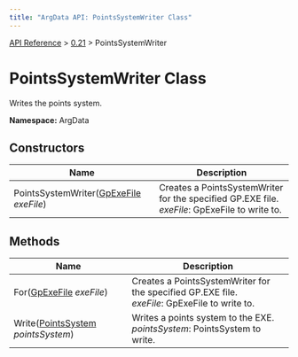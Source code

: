 ```yaml
---
title: "ArgData API: PointsSystemWriter Class"
---
```


[API Reference](/argdata/api/) &gt; [0.21](/argdata/api/0.21/) &gt; PointsSystemWriter

# PointsSystemWriter Class

Writes the points system.

**Namespace:** ArgData

## Constructors

<table class="table table-bordered table-striped ">
<thead>
  <tr>
    <th>Name</th>
    <th>Description</th>
  </tr>
</thead>
<tbody>
  <tr>
    <td>PointsSystemWriter(<a href="/argdata/api/0.21/gpexefile/">GpExeFile</a> <em>exeFile</em>)</td>
    <td>Creates a PointsSystemWriter for the specified GP.EXE file.<br /><em>exeFile</em>: GpExeFile to write to.<br /></td>
  </tr>
</tbody>
</table>


## Methods

<table class="table table-bordered table-striped ">
<thead>
  <tr>
    <th>Name</th>
    <th>Description</th>
  </tr>
</thead>
<tbody>
  <tr>
    <td>For(<a href="/argdata/api/0.21/gpexefile/">GpExeFile</a> <em>exeFile</em>)</td>
    <td>Creates a PointsSystemWriter for the specified GP.EXE file.<br /><em>exeFile</em>: GpExeFile to write to.<br /></td>
  </tr>
  <tr>
    <td>Write(<a href="/argdata/api/0.21/pointssystem/">PointsSystem</a> <em>pointsSystem</em>)</td>
    <td>Writes a points system to the EXE.<br /><em>pointsSystem</em>: PointsSystem to write.<br /></td>
  </tr>
</tbody>
</table>


